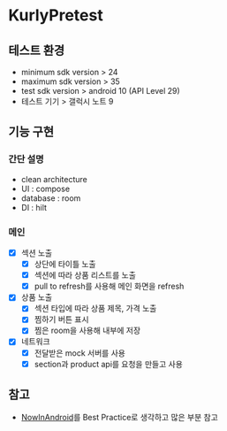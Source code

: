 # KurlyPretest
## 테스트 환경
* minimum sdk version > 24
* maximum sdk version > 35
* test sdk version > android 10 (API Level 29)
* 테스트 기기 > 갤럭시 노트 9
## 기능 구현
### 간단 설명
* clean architecture
* UI : compose
* database : room
* DI : hilt
### 메인
* [x] 섹션 노출
    * [x] 상단에 타이틀 노출
    * [x] 섹션에 따라 상품 리스트를 노출
    * [x] pull to refresh를 사용해 메인 화면을 refresh
* [x] 상품 노출
    * [x] 섹션 타입에 따라 상품 제목, 가격 노출
    * [x] 찜하기 버튼 표시
    * [x] 찜은 room을 사용해 내부에 저장
*	[x] 네트워크
    * [x] 전달받은 mock 서버를 사용
    * [x] section과 product api를 요청을 만들고 사용
## 참고
* [NowInAndroid](https://github.com/android/nowinandroid)를 Best Practice로 생각하고 많은 부분 참고